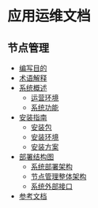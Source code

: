 #  应用运维文档

## 节点管理
* [编写目的](Purpose/PurposeOfWriting.md)
* [术语解释](Term/TermsAndDefinitions.md)
* [系统概述]()
  * [运营环境](Overview/OperatingEnvironment.md)
  * [系统功能](Overview/SystemFunctions.md)
* [安装指南]()
  * [安装包](InstallationGuide/Installationpackage.md)
  * [安装环境](InstallationGuide/Installationenvironment.md)
  * [安装方案](InstallationGuide/Installationplan.md)
* [部署结构图]()
  * [系统部署架构](DeploymentDiagram/deploymentarchitecture.md)
  * [节点管理整体架构](DeploymentDiagram/logicalarchitecture.md)
  * [系统外部接口](DeploymentDiagram/externalinterface.md)
* [参考文档](Appendix/Reference.md)